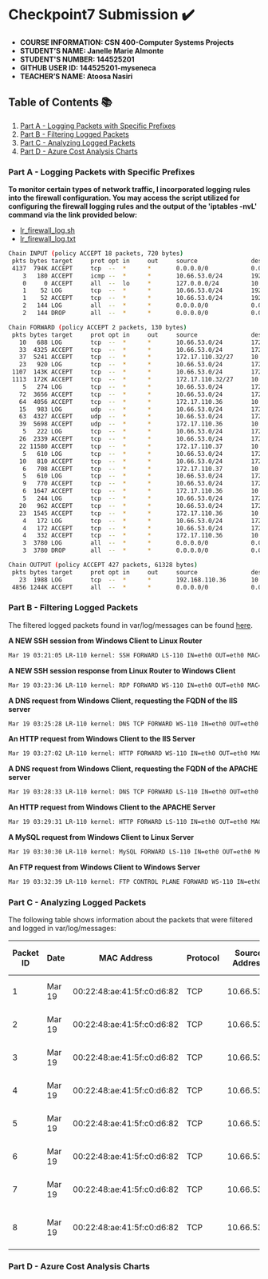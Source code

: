 # Checkpoint7 Submission ✔️

- **COURSE INFORMATION: CSN 400-Computer Systems Projects**
- **STUDENT’S NAME: Janelle Marie Almonte**
- **STUDENT'S NUMBER: 144525201**
- **GITHUB USER ID: 144525201-myseneca**
- **TEACHER’S NAME: Atoosa Nasiri**

## Table of Contents 📚
1. [Part A - Logging Packets with Specific Prefixes](#part-a---logging-packets-with-specific-prefixes)
2. [Part B - Filtering Logged Packets](#part-b---filtering-logged-packets)
3. [Part C - Analyzing Logged Packets](#part-c---analyzing-logged-packets)
4. [Part D - Azure Cost Analysis Charts](#part-d---azure-cost-analysis-charts)

### Part A - Logging Packets with Specific Prefixes

**To monitor certain types of network traffic, I incorporated logging rules into the firewall configuration. You may access the script utilized for configuring the firewall logging rules and the output of the 'iptables -nvL' command via the link provided below:**

- [lr_firewall_log.sh](https://github.com/144525201-myseneca/CSN400-Capstone/blob/cb30ead48f0cbcc5728ea31bc019dea7945e581f/Checkpoint7/PART_A/lr_firewall_log.sh)
- [lr_firewall_log.txt](https://github.com/144525201-myseneca/CSN400-Capstone/blob/cb30ead48f0cbcc5728ea31bc019dea7945e581f/Checkpoint7/PART_A/lr_firewall_log.txt)

```bash
Chain INPUT (policy ACCEPT 18 packets, 720 bytes)
 pkts bytes target     prot opt in     out     source               destination
 4137  794K ACCEPT     tcp  --  *      *       0.0.0.0/0            0.0.0.0/0            state RELATED,ESTABLISHED
    3   180 ACCEPT     icmp --  *      *       10.66.53.0/24        192.168.110.36
    0     0 ACCEPT     all  --  lo     *       127.0.0.0/24         10.66.53.0/24
    1    52 LOG        tcp  --  *      *       10.66.53.0/24        192.168.110.36       tcp dpt:22 limit: avg 10/sec burst 5 LOG flags 0 level 4 prefix "SSH INPUT LR-110 "
    1    52 ACCEPT     tcp  --  *      *       10.66.53.0/24        192.168.110.36       state NEW tcp dpt:22
    2   144 LOG        all  --  *      *       0.0.0.0/0            0.0.0.0/0            limit: avg 10/sec burst 5 LOG flags 0 level 4 prefix "TO_DROP_INPUT"
    2   144 DROP       all  --  *      *       0.0.0.0/0            0.0.0.0/0

Chain FORWARD (policy ACCEPT 2 packets, 130 bytes)
 pkts bytes target     prot opt in     out     source               destination
   10   688 LOG        tcp  --  *      *       10.66.53.0/24        172.17.110.37        tcp dpt:22 limit: avg 1/min burst 5 LOG flags 0 level 4 prefix "SSH FORWARD LS-110 "
   33  4325 ACCEPT     tcp  --  *      *       10.66.53.0/24        172.17.110.32/27     tcp dpt:22
   37  5241 ACCEPT     tcp  --  *      *       172.17.110.32/27     10.66.53.0/24        tcp spt:22
   23   920 LOG        tcp  --  *      *       10.66.53.0/24        172.17.110.36        tcp dpt:3389 limit: avg 1/min burst 5 LOG flags 0 level 4 prefix "RDP FORWARD WS-110 "
 1107  143K ACCEPT     tcp  --  *      *       10.66.53.0/24        172.17.110.32/27     tcp dpt:3389
 1113  172K ACCEPT     tcp  --  *      *       172.17.110.32/27     10.66.53.0/24        tcp spt:3389
    5   274 LOG        tcp  --  *      *       10.66.53.0/24        172.17.110.36        tcp dpt:53 limit: avg 1/min burst 5 LOG flags 0 level 4 prefix "DNS TCP FORWARD WS-110 "
   72  3656 ACCEPT     tcp  --  *      *       10.66.53.0/24        172.17.110.36        tcp dpt:53
   64  4056 ACCEPT     tcp  --  *      *       172.17.110.36        10.66.53.0/24        tcp spt:53
   15   983 LOG        udp  --  *      *       10.66.53.0/24        172.17.110.36        udp dpt:53 limit: avg 1/min burst 5 LOG flags 0 level 4 prefix "DNS UDP FORWARD WS-110 "
   63  4327 ACCEPT     udp  --  *      *       10.66.53.0/24        172.17.110.36        udp dpt:53
   39  5698 ACCEPT     udp  --  *      *       172.17.110.36        10.66.53.0/24        udp spt:53
    5   222 LOG        tcp  --  *      *       10.66.53.0/24        172.17.110.37        tcp dpt:3306 limit: avg 1/min burst 5 LOG flags 0 level 4 prefix "MySQL FORWARD LS-110 "
   26  2339 ACCEPT     tcp  --  *      *       10.66.53.0/24        172.17.110.37        tcp dpt:3306
   22 11580 ACCEPT     tcp  --  *      *       172.17.110.37        10.66.53.0/24        tcp spt:3306
    5   610 LOG        tcp  --  *      *       10.66.53.0/24        172.17.110.37        tcp dpt:80 limit: avg 1/min burst 5 LOG flags 0 level 4 prefix "HTTP FORWARD LS-110 "
   10   810 ACCEPT     tcp  --  *      *       10.66.53.0/24        172.17.110.37        tcp dpt:80
    6   708 ACCEPT     tcp  --  *      *       172.17.110.37        10.66.53.0/24        tcp spt:80
    5   610 LOG        tcp  --  *      *       10.66.53.0/24        172.17.110.36        tcp dpt:80 limit: avg 1/min burst 5 LOG flags 0 level 4 prefix "HTTP FORWARD WS-110 "
    9   770 ACCEPT     tcp  --  *      *       10.66.53.0/24        172.17.110.36        tcp dpt:80
    6  1647 ACCEPT     tcp  --  *      *       172.17.110.36        10.66.53.0/24        tcp spt:80
    5   244 LOG        tcp  --  *      *       10.66.53.0/24        172.17.110.36        tcp dpt:21 limit: avg 1/min burst 5 LOG flags 0 level 4 prefix "FTP CONTROL PLANE FORWARD WS-"
   20   962 ACCEPT     tcp  --  *      *       10.66.53.0/24        172.17.110.36        tcp dpt:21
   23  1545 ACCEPT     tcp  --  *      *       172.17.110.36        10.66.53.0/24        tcp spt:21
    4   172 LOG        tcp  --  *      *       10.66.53.0/24        172.17.110.36        tcp dpts:50000:51000 limit: avg 1/min burst 5 LOG flags 0 level 4 prefix "FTP DATA PLANE FORWARD WS-110"
    4   172 ACCEPT     tcp  --  *      *       10.66.53.0/24        172.17.110.36        tcp dpts:50000:51000
    4   332 ACCEPT     tcp  --  *      *       172.17.110.36        10.66.53.0/24        tcp spts:50000:51000
    3  3780 LOG        all  --  *      *       0.0.0.0/0            0.0.0.0/0            limit: avg 10/sec burst 5 LOG flags 0 level 4 prefix "TO_DROP_FORWARD"
    3  3780 DROP       all  --  *      *       0.0.0.0/0            0.0.0.0/0

Chain OUTPUT (policy ACCEPT 427 packets, 61328 bytes)
 pkts bytes target     prot opt in     out     source               destination
   23  1988 LOG        tcp  --  *      *       192.168.110.36       10.66.53.0/24        tcp spt:22 limit: avg 1/min burst 5 LOG flags 0 level 4 prefix "SSH OUTPUT WC-110 "
 4856 1244K ACCEPT     all  --  *      *       0.0.0.0/0            0.0.0.0/0
```

### Part B - Filtering Logged Packets

The filtered logged packets found in var/log/messages can be found [here](https://github.com/144525201-myseneca/CSN400-Capstone/blob/a498c1bde1d73bf4ecec891e0626bbef668f2db6/Checkpoint7/PART_B/logged_packets.log).

**A NEW SSH session from Windows Client to Linux Router**

```bash
Mar 19 03:21:05 LR-110 kernel: SSH FORWARD LS-110 IN=eth0 OUT=eth0 MAC=00:22:48:ae:41:5f:c0:d6:82:33:be:00:08:00 SRC=10.66.53.4 DST=172.17.110.37 LEN=76 TOS=0x00 PREC=0x00 TTL=127 ID=28922 DF PROTO=TCP SPT=52992 DPT=22 WINDOW=2049 RES=0x00 ACK PSH URGP=0
```

**A NEW SSH session response from Linux Router to Windows Client**

```bash
Mar 19 03:23:36 LR-110 kernel: RDP FORWARD WS-110 IN=eth0 OUT=eth0 MAC=00:22:48:ae:41:5f:c0:d6:82:33:be:00:08:00 SRC=10.66.53.4 DST=172.17.110.36 LEN=224 TOS=0x00 PREC=0x00 TTL=127 ID=24155 DF PROTO=TCP SPT=53681 DPT=3389 WINDOW=2051 RES=0x00 ACK PSH URGP=0
```

**A DNS request from Windows Client, requesting the FQDN of the IIS server**

```bash
Mar 19 03:25:28 LR-110 kernel: DNS TCP FORWARD WS-110 IN=eth0 OUT=eth0 MAC=00:22:48:ae:41:5f:c0:d6:82:33:be:00:08:00 SRC=10.66.53.4 DST=172.17.110.36 LEN=52 TOS=0x00 PREC=0x00 TTL=127 ID=24524 DF PROTO=TCP SPT=53704 DPT=53 WINDOW=64240 RES=0x00 SYN URGP=0
```

**An HTTP request from Windows Client to the IIS Server**

```bash
Mar 19 03:27:02 LR-110 kernel: HTTP FORWARD WS-110 IN=eth0 OUT=eth0 MAC=00:22:48:ae:41:5f:c0:d6:82:33:be:00:08:00 SRC=10.66.53.4 DST=172.17.110.36 LEN=52 TOS=0x00 PREC=0x00 TTL=127 ID=24634 DF PROTO=TCP SPT=53724 DPT=80 WINDOW=64240 RES=0x00 SYN URGP=0      
```

**A DNS request from Windows Client, requesting the FQDN of the APACHE server**

```bash
Mar 19 03:28:33 LR-110 kernel: DNS TCP FORWARD LS-110 IN=eth0 OUT=eth0 MAC=00:22:48:ae:41:5f:c0:d6:82:33:be:00:08:00 SRC=10.66.53.4 DST=172.17.110.36 LEN=52 TOS=0x00 PREC=0x00 TTL=127 ID=24711 DF PROTO=TCP SPT=53736 DPT=53 WINDOW=64240 RES=0x00 SYN URGP=0
```

**An HTTP request from Windows Client to the APACHE Server**

```bash
Mar 19 03:29:31 LR-110 kernel: HTTP FORWARD LS-110 IN=eth0 OUT=eth0 MAC=00:22:48:ae:41:5f:c0:d6:82:33:be:00:08:00 SRC=10.66.53.4 DST=172.17.110.37 LEN=52 TOS=0x00 PREC=0x00 TTL=127 ID=28925 DF PROTO=TCP SPT=53746 DPT=80 WINDOW=64240 RES=0x00 SYN URGP=0  
```

**A MySQL request from Windows Client to Linux Server**

```bash
Mar 19 03:30:30 LR-110 kernel: MySQL FORWARD LS-110 IN=eth0 OUT=eth0 MAC=00:22:48:ae:41:5f:c0:d6:82:33:be:00:08:00 SRC=10.66.53.4 DST=172.17.110.37 LEN=52 TOS=0x00 PREC=0x00 TTL=127 ID=28936 DF PROTO=TCP SPT=53755 DPT=3306 WINDOW=64240 RES=0x00 SYN URGP=0  
```

**An FTP request from Windows Client to Windows Server**

```bash
Mar 19 03:32:39 LR-110 kernel: FTP CONTROL PLANE FORWARD WS-110 IN=eth0 OUT=eth0 MAC=00:22:48:ae:41:5f:c0:d6:82:33:be:00:08:00 SRC=10.66.53.4 DST=172.17.110.36 LEN=52 TOS=0x00 PREC=0x00 TTL=127 ID=24992 DF PROTO=TCP SPT=53808 DPT=21 WINDOW=64240 RES=0x00 SYN URGP=0
```

### Part C - Analyzing Logged Packets

The following table shows information about the packets that were filtered and logged in var/log/messages:


| Packet ID | Date   | MAC Address                | Protocol | Source Address | Dest. Address    | Source Port | Dest. Port | Packet Length | LOG Prefix               | Time To Live |
|-----------|--------|----------------------------|----------|----------------|------------------|-------------|------------|---------------|--------------------------|--------------|
| 1         | Mar 19 | 00:22:48:ae:41:5f:c0:d6:82 | TCP      | 10.66.53.4     | 172.17.110.37   | 52992        | 22         | 76            | SSH FORWARD LS-110       | 127          |
| 2         | Mar 19 | 00:22:48:ae:41:5f:c0:d6:82 | TCP      | 10.66.53.4     | 172.17.110.36   | 53681        | 3389       | 224           | RDP FORWARD WS-110       | 127          |
| 3         | Mar 19 | 00:22:48:ae:41:5f:c0:d6:82 | TCP      | 10.66.53.4     | 172.17.110.36   | 53704        | 53         | 52            | DNS TCP FORWARD WS-110   | 127          |
| 4         | Mar 19 | 00:22:48:ae:41:5f:c0:d6:82 | TCP      | 10.66.53.4     | 172.17.110.36   | 53724        | 80         | 52            | HTTP FORWARD WS-110      | 127          |
| 5         | Mar 19 | 00:22:48:ae:41:5f:c0:d6:82 | TCP      | 10.66.53.4     | 172.17.110.36   | 53736        | 53         | 52            | DNS TCP FORWARD LS-110   | 127          |
| 6         | Mar 19 | 00:22:48:ae:41:5f:c0:d6:82 | TCP      | 10.66.53.4     | 172.17.110.37   | 53746        | 80         | 52            | HTTP FORWARD LS-110      | 127          |
| 7         | Mar 19 | 00:22:48:ae:41:5f:c0:d6:82 | TCP      | 10.66.53.4     | 172.17.110.37   | 53755        | 3306       | 52            | MySQL FORWARD LS-110     | 127          |
| 8         | Mar 19 | 00:22:48:ae:41:5f:c0:d6:82 | TCP      | 10.66.53.4     | 172.17.110.36   | 53808        | 21         | 52            | FTP CONTROL PLANE WS-110 | 127          |


### Part D - Azure Cost Analysis Charts
